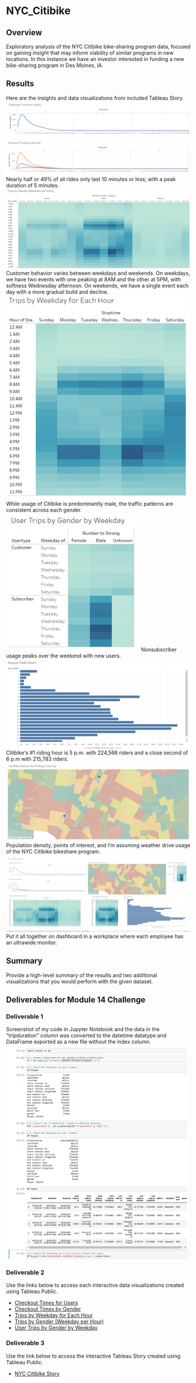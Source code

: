 # NYC_Citibike

## Overview
Exploratory analysis of the NYC Citibike bike-sharing program data, focused on gaining insight that may inform viability of similar programs in new locations. In this instance we have an investor interested in funding a new bike-sharing program in Des Moines, IA. 

## Results
Here are the insights and data visualizations from included Tableau Story.
![This is an image](https://github.com/krisnagoda/NYC_Citibike/blob/630d6d745e9cd3a4770f250b96f300cdb9e1c4d1/mc14-1.png)
Nearly half or 49% of all rides only last 10 minutes or less; with a peak duration of 5 minutes.
![This is an image](https://github.com/krisnagoda/NYC_Citibike/blob/630d6d745e9cd3a4770f250b96f300cdb9e1c4d1/mc14-2.png)
Customer behavior varies between weekdays and weekends. On weekdays, we have two events with one peaking at 8AM and the other at 5PM, with softness Wednesday afternoon. On weekends, we have a single event each day with a more gradual build and decline. 
![This is an image](https://github.com/krisnagoda/NYC_Citibike/blob/630d6d745e9cd3a4770f250b96f300cdb9e1c4d1/mc14-3.png)
While usage of Citibike is predominantly male, the traffic patterns are consistent across each gender.
![This is an image](https://github.com/krisnagoda/NYC_Citibike/blob/630d6d745e9cd3a4770f250b96f300cdb9e1c4d1/mc14-4.png)
Nonsubscriber usage peaks over the weekend with new users.
![This is an image](https://github.com/krisnagoda/NYC_Citibike/blob/630d6d745e9cd3a4770f250b96f300cdb9e1c4d1/mc14-5.png)
Citibike's #1 riding hour is 5 p.m. with 224,566 riders and a close second of 6 p.m with 215,783 riders.
![This is an image](https://github.com/krisnagoda/NYC_Citibike/blob/630d6d745e9cd3a4770f250b96f300cdb9e1c4d1/mc14-6.png)
Population density, points of interest, and I’m assuming weather drive usage of the NYC Citibike bikeshare program.
![This is an image](https://github.com/krisnagoda/NYC_Citibike/blob/630d6d745e9cd3a4770f250b96f300cdb9e1c4d1/mc14-7.png)
Put it all together on dashboard in a workplace where each employee has an ultrawide monitor.

## Summary
Provide a high-level summary of the results and two additional visualizations that you would perform with the given dataset.

## Deliverables for Module 14 Challenge

### Deliverable 1
Screenshot of my code in Jupyter Notebook and the data in the "tripduration" column was converted to the datetime datatype and DataFrame exported as a new file without the index column.
![This in an image](https://github.com/krisnagoda/NYC_Citibike/blob/92ccd83b20360da03cbca01dc29dbda094e34045/Module%2014%20Challenge%20-%20Deliverable%201.png)

### Deliverable 2 
Use the links below to access each interactive data visualizations created using Tableau Public.
 - [Checkout Times for Users](https://public.tableau.com/shared/2YHH2TDNM?:display_count=n&:origin=viz_share_link)
 - [Checkout Times by Gender](https://public.tableau.com/views/Module14Challenge-CheckoutTimesbyGender_16696873281820/CheckoutTimesbyGender?:language=en-US&:display_count=n&:origin=viz_share_link)
 - [Trips by Weekday for Each Hour](https://public.tableau.com/views/Module14Challenge-TripsbyWeekdayforEachHour/TripsbyWeekdayforEachHour?:language=en-US&publish=yes&:display_count=n&:origin=viz_share_link)
 - [Trips by Gender (Weekday per Hour)](https://public.tableau.com/views/Module14Challenge-UserTripsbyGenderbyWeekday_16696953954610/TripsbyGenderWeekdayperHour?:language=en-US&publish=yes&:display_count=n&:origin=viz_share_link)
 - [User Trips by Gender by Weekday](https://public.tableau.com/views/Module14Challenge-UserTripsbyGenderbyWeekday_16696953954610/UserTripsbyGenderbyWeekday?:language=en-US&publish=yes&:display_count=n&:origin=viz_share_link)

### Deliverable 3
Use the link below to access the interactive Tableau Story created using Tableau Public.
 - [NYC Citibike Story](https://public.tableau.com/views/Module14Challenge-NYCCitibikeStory/NYCCitibikeStory?:language=en-US&publish=yes&:display_count=n&:origin=viz_share_link)

